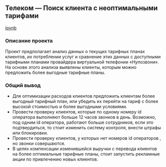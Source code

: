 ## Телеком — Поиск клиента с неоптимальными тарифами

[ipynb](https://github.com/lenkaoo/testPortfolio/blob/main/Project%20telecom/Untitled1.ipynb)

### Описание проекта
Проект предполагает анализ данных о текущих тарифных планах клиентов, их потреблении услуг и сравнение этих данных с доступными тарифными планами провайдера виртуальной телефонии «Нупозвони». На основе этого анализа выявлены клиенты, которым можно предложить более выгодные тарифные планы.

### Общий вывод
- Для оптимизации расходов клиентов предложить клиентам более выгодный тарифный план, или убедить их перейти на тариф с более высокой стоимостью и более выгодными условиями.
- Провести проверку клиентов, которые по одному номеру id оператора выполняют больше 12 часов звонков в день. Возможно, под одним id оператора, работают больше сотрудников, если это подтвердиться, то стоит изменить систему контроля, внести штрафы или блокировки.
- Провести проверку клиентов, у которых нет номеров id операторов , но звонки совершаются.
- В целях компенсации изменившейся выручки с перевода клиентов на более оптимальные тарифные планы, стоит запустить рекламные акции по привлечению новых клиентов.
